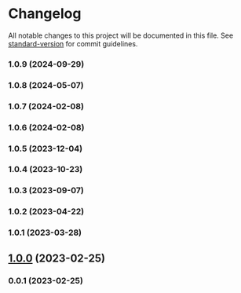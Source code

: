 # Changelog

All notable changes to this project will be documented in this file. See [standard-version](https://github.com/conventional-changelog/standard-version) for commit guidelines.

### 1.0.9 (2024-09-29)

### 1.0.8 (2024-05-07)

### 1.0.7 (2024-02-08)

### 1.0.6 (2024-02-08)

### 1.0.5 (2023-12-04)

### 1.0.4 (2023-10-23)

### 1.0.3 (2023-09-07)

### 1.0.2 (2023-04-22)

### 1.0.1 (2023-03-28)

## [1.0.0](https://github.com/Kikobeats/router-http/compare/v0.0.1...v1.0.0) (2023-02-25)

### 0.0.1 (2023-02-25)
